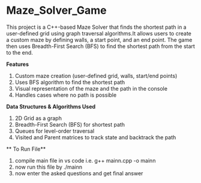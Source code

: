 # Maze_Solver_Game
This project is a C++-based Maze Solver that finds the shortest path in a user-defined grid using graph traversal algorithms.It allows users to create a custom maze by defining walls, a start point, and an end point. The game then uses Breadth-First Search (BFS) to find the shortest path from the start to the end.

**Features**

   1.  Custom maze creation (user-defined grid, walls, start/end points)
   2.  Uses BFS algorithm to find the shortest path
   3. Visual representation of the maze and the path in the console
   4. Handles cases where no path is possible

  **Data Structures & Algorithms Used**

  1. 2D Grid as a graph
  2. Breadth-First Search (BFS) for shortest path
  3. Queues for level-order traversal
  4. Visited and Parent matrices to track state and backtrack the path

  ** To Run File**

 1. compile main file in vs code i.e. g++ mainn.cpp -o mainn
 2. now run this file by ./mainn
 3. now enter the asked questions and get final answer

     
